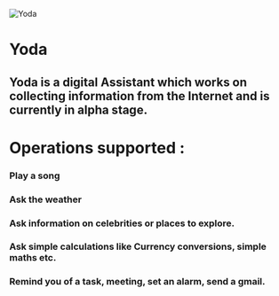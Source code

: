 ![Yoda](https://s-media-cache-ak0.pinimg.com/originals/72/4a/96/724a96707ee0099a62544a8849600f8c.jpg)
# Yoda
## Yoda is a digital Assistant which works on collecting information from the Internet and is currently in alpha stage.

# Operations supported :
### Play a song

### Ask the weather

### Ask information on celebrities or places to explore.

### Ask simple calculations like Currency conversions, simple maths etc.

### Remind you of a task, meeting, set an alarm, send a gmail.

